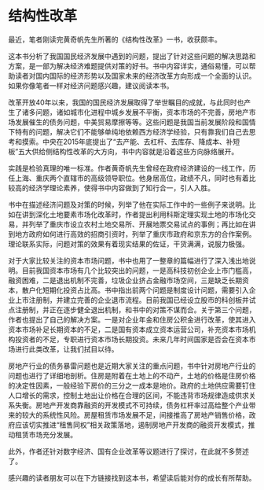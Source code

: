 # 结构性改革

最近，笔者刚读完黄奇帆先生所著的《结构性改革》一书，收获颇丰。

这本书分析了我国国民经济发展中遇到的问题，提出了针对这些问题的解决思路和方案，是一部为解决经济难题提供对策的好书。书中内容详实，通俗易懂，可以帮助读者对国内国际的经济形势以及国家未来的经济改革方向形成一个全面的认识。如果你像笔者一样对经济问题感兴趣，建议阅读本书。

改革开放40年以来，我国的国民经济发展取得了举世瞩目的成就，与此同时也产生了诸多问题，诸如城市化进程中城乡发展不平衡，资本市场的不完善，房地产市场发展催生的债务问题，中美贸易摩擦等等。这些问题是我国当前发展阶段和国情下特有的问题，解决它们不能够单纯地依赖西方经济学经验，只有靠我们自己去思考和摸索。中央在2015年底提出了“去产能、去杠杆、去库存、降成本、补短板”五大供给侧结构性改革的大方向，书中内容就是沿着这些方向脉络展开。

实践是检验真理的唯一标准。作者黄奇帆先生曾经在政府经济建设的一线工作，历任上海、重庆两个直辖市的高级领导职位。他身居高位，政绩不凡，同时也有着比较高的经济学理论素养，使得书中内容做到了知行合一，引人入胜。

书中在描述经济问题及对策的时候，列举了他在实际工作中的一些例子来说明。比如在讲到深化土地要素市场化改革时，作者提出利用科斯定理实现土地的市场化交易，并列举了重庆市设立农村土地交易所、开展地票交易试点的事例；再比如在讲到地方政府如何进行高效的招商引资时，列举了重庆市政府和京东方的合作案例。理论联系实际，问题对策的效果有着现实结果的佐证，干货满满，说服力极强。

对于大家比较关注的资本市场问题，书中也用了一整章的篇幅进行了深入浅出地说明。目前我国资本市场有几个比较突出的问题，一是高科技初创企业上市门槛高，融资困难，二是退出机制不完善，垃圾企业挤占金融市场空间，三是缺乏长期资本，散户化短期化投资占比高。书中指出前两个问题是制度设计问题，需要引入企业上市注册制，并建立完善的企业退市流程。目前我国已经设立股市的科创板并试点注册制，并正在逐步健全退出机制，和书中的对策不谋而合。关于第三个问题，作者也提出了自己的解决方案。一是对企业年金和住房公积金进行改革，使其进入资本市场补足长期资本的不足，二是国有资本成立资本运营公司，补充资本市场机构投资者的不足，专职进行资本市场长期投资。未来几年时间国家是否会在资本市场进行此类改革，让我们拭目以待。

房地产行业的债务暴雷问题也是近期大家关注的重点问题，书中针对房地产行业的问题也进行了详细地剖析。住房是附着在土地上的不动产，土地的价格是住房价格的决定性因素，一般经验下房价的三分之一成本是地价。政府的土地供应需要钉住人口增长的需求，控制土地出让价格在合理的区间，不能违背市场规律造成供求关系失衡。房地产开发商靠融资的开发模式不可持续，债务杠杆率过高给整个产业带来的较大的系统性风险。房屋租赁市场发展不足，间接推高了房地产销售价格，政府应该切实推进“租售同权”相关政策落地，遏制房地产开发商的融资开发模式，推动租赁市场充分发展。

此外，作者还针对数字经济、国有企业改革等议题进行了探讨，在此就不多赘述了。

感兴趣的读者朋友可以在下方链接找到这本书，希望读后能对你的成长有所帮助。